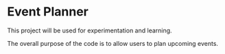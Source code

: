 # Event Planner

This project will be used for experimentation and learning.

The overall purpose of the code is to allow users to plan upcoming events.
